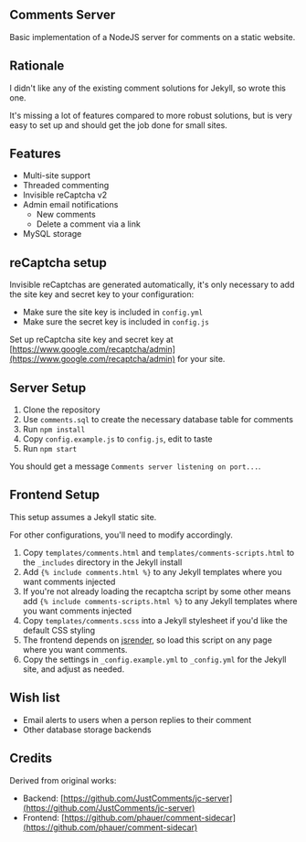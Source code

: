 ## Comments Server

Basic implementation of a NodeJS server for comments on a static website.

## Rationale

I didn't like any of the existing comment solutions for Jekyll, so wrote this one.

It's missing a lot of features compared to more robust solutions, but is very easy to set up and should get the job done for small sites.

## Features

* Multi-site support
* Threaded commenting
* Invisible reCaptcha v2
* Admin email notifications
  * New comments
  * Delete a comment via a link
* MySQL storage

## reCaptcha setup

Invisible reCaptchas are generated automatically, it's only necessary to add the site key and secret key to your configuration:

* Make sure the site key is included in `config.yml`
* Make sure the secret key is included in `config.js`

Set up reCaptcha site key and secret key at [https://www.google.com/recaptcha/admin](https://www.google.com/recaptcha/admin) for your site.

## Server Setup

1. Clone the repository
2. Use `comments.sql` to create the necessary database table for comments
3. Run `npm install`
4. Copy `config.example.js` to `config.js`, edit to taste
5. Run `npm start`

You should get a message `Comments server listening on port...`.

## Frontend Setup

This setup assumes a Jekyll static site.

For other configurations, you'll need to modify accordingly.

1. Copy `templates/comments.html` and `templates/comments-scripts.html` to the `_includes` directory in the Jekyll install
2. Add `{% include comments.html %}` to any Jekyll templates where you want comments injected
3. If you're not already loading the recaptcha script by some other means add `{% include comments-scripts.html %}` to any Jekyll templates where you want comments injected
4. Copy `templates/comments.scss` into a Jekyll stylesheet if you'd like the default CSS styling
5. The frontend depends on [jsrender](https://github.com/borismoore/jsrender), so load this script on any page where you want comments.
6. Copy the settings in `_config.example.yml` to `_config.yml` for the Jekyll site, and adjust as needed.

## Wish list

* Email alerts to users when a person replies to their comment
* Other database storage backends

## Credits

Derived from original works:

* Backend: [https://github.com/JustComments/jc-server](https://github.com/JustComments/jc-server)
* Frontend: [https://github.com/phauer/comment-sidecar](https://github.com/phauer/comment-sidecar)
